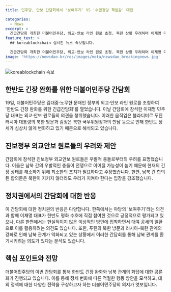 ```yaml
---
title: 민주당, 안보 간담회에서 '보여주기' VS '수권정당 책임감' 대립

categories:
  - News
excerpt: >
  긴급간담회 개최한 더불어민주당, 외교·안보 라인 원로 초청. 북한 상황 우려하며 이재명 대표 참석. 남북 우발적 충돌 우려 언급한 외교안보 원로들, 현정부 대응에 우려 표시. 다소 엇갈린 반응 속 정치권, 대권주자로서의 이재명 대표 의도 의견. 평화 수호에 나선 대표의 의미 있는 메시지 전달 기대. 러시아-북한 관계 강화로 남북관계 악화 우려 의견도 함께 등장. (155자)
feature_text: >
  ## koreablockchain 실시간 뉴스 속보입니다.

  긴급간담회 개최한 더불어민주당, 외교·안보 라인 원로 초청. 북한 상황 우려하며 이재명 대표 참석. 남북 우발적 충돌 우려 언급한 외교안보 원로들, 현정부 대응에 우려 표시. 다소 엇갈린 반응 속 정치권, 대권주자로서의 이재명 대표 의도 의견. 평화 수호에 나선 대표의 의미 있는 메시지 전달 기대. 러시아-북한 관계 강화로 남북관계 악화 우려 의견도 함께 등장. (155자)
image: 'https://newsdao.kr/res/images/meta/newsdao_breakingnews.jpg'
---
```


<p><img src="https://newsdao.kr/res/images/meta/newsdao_breakingnews.jpg" alt="koreablockchain 속보" /></p>

<h2 data-ke-size="size26">한반도 긴장 완화를 위한 더불어민주당 간담회</h2>

<p data-ke-size="size16">19일, 더불어민주당은 김대중·노무현·문재인 정부의 외교·안보 라인 원로를 초청하여 '한반도 긴장 완화를 위한 긴급간담회'를 열었습니다. 이날 간담회에 참석한 이재명 민주당 대표는 외교·안보 원로들의 의견을 청취했습니다. 이러한 움직임은 블라디미르 푸틴 러시아 대통령의 북한 방문과 김정은 북한 국무위원장과의 만남 등으로 인해 한반도 정세가 심상치 않게 변화하고 있기 때문으로 해석되고 있습니다.</p>

<h2 data-ke-size="size26">진보정부 외교안보 원로들의 우려와 제안</h2>

<p data-ke-size="size16">간담회에 참석한 진보정부 외교안보 원로들은 우발적 충돌로부터의 우려를 표명했습니다. 이들은 남북 간의 우발적인 충돌이 전쟁으로 이어질 가능성이 높기 때문에 현재의 긴장 상태를 해소하기 위해 최소한의 조치가 필요하다고 주장했습니다. 한편, 남북 간 합의된 합의문은 북한이 지키지 않더라도 우리가 지켜야 한다는 입장을 강조했습니다.</p>

<h2 data-ke-size="size26">정치권에서의 간담회에 대한 반응</h2>

<p data-ke-size="size16">이 간담회에 대한 정치권의 반응은 다양합니다. 한쪽에서는 야당의 '보여주기'라는 의견과 함께 이재명 대표가 한반도 평화 수호에 직접 참여한 것으로 긍정적으로 평가되고 있으나, 다른 한편에서는 현실적이지 않은 이상적인 방안에 집착하면서 대여 공세의 일환으로 이를 활용하려는 의견도 있습니다. 또한, 푸틴의 북한 방문과 러시아-북한 관계의 강화로 인해 남북 관계가 악화되고 있는 상황에서 이러한 간담회를 통해 남북 관계를 환기시키려는 의도가 있다는 분석도 있습니다.</p>

<h2 data-ke-size="size26">핵심 포인트와 전망</h2>

<p data-ke-size="size16">더불어민주당의 이번 간담회를 통해 한반도 긴장 완화와 남북 관계의 화답에 대한 공론화가 진행되고 있습니다. 이를 통해 정세 변화에 따른 적절한 행동 방안을 모색하고, 대외 정책에 대한 다양한 전략을 구상하고자 하는 더불어민주당의 의지가 엿보입니다.</p>

